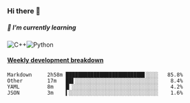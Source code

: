### Hi there 👋

##### 🌱 I’m currently learning

![C++](https://img.shields.io/badge/-C++-00599C?style=flat-square&logo=c)![Python](https://img.shields.io/badge/-Python-black?style=flat-square&logo=Python)


<!-- waka-box start -->
#### <a href="https://gist.github.com/bf274261b4c8553e17fc709dfc3cfa97" target="_blank">Weekly development breakdown</a>
```text
Markdown  	 2h58m █████████████████████████▋░░░░   85.8% 
Other     	 17m   ██▌░░░░░░░░░░░░░░░░░░░░░░░░░░░    8.4% 
YAML      	 8m    █▏░░░░░░░░░░░░░░░░░░░░░░░░░░░░    4.2% 
JSON      	 3m    ▍░░░░░░░░░░░░░░░░░░░░░░░░░░░░░    1.6% 
```
<!-- Powered by https://github.com/YouEclipse/waka-box-go . -->
<!-- waka-box end -->



<!--
**KomoreKalu/KomoreKalu** is a ✨ _special_ ✨ repository because its `README.md` (this file) appears on your GitHub profile.

Here are some ideas to get you started:

- 🔭 I’m currently working on ...
- 🌱 I’m currently learning ...
- 👯 I’m looking to collaborate on ...
- 🤔 I’m looking for help with ...
- 💬 Ask me about ...
- 📫 How to reach me: ...
- 😄 Pronouns: ...
- ⚡ Fun fact: ...
-->
